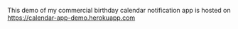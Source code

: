 This demo of my commercial birthday calendar notification app is hosted on
https://calendar-app-demo.herokuapp.com
